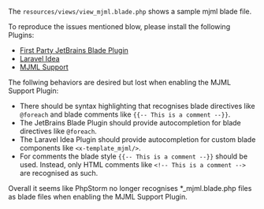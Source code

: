 The `resources/views/view_mjml.blade.php` shows a sample mjml blade file.

To reproduce the issues mentioned blow, please install the following Plugins:

- [First Party JetBrains Blade Plugin](https://plugins.jetbrains.com/plugin/7569-blade)
- [Laravel Idea](https://plugins.jetbrains.com/plugin/13441-laravel-idea)
- [MJML Support](https://plugins.jetbrains.com/plugin/16418-mjml-support)

The follwing behaviors are desired but lost when enabling the MJML Support Plugin:

- There should be syntax highlighting that recognises blade directives like `@foreach` and blade comments like `{{-- This is a comment --}}`. 
- The JetBrains Blade Plugin should provide autocompletion for blade directives like `@foreach`.
- The Laravel Idea Plugin should provide autocompletion for custom blade components like `<x-template_mjml/>`.
- For comments the blade style `{{-- This is a comment --}}` should be used. Instead, only HTML comments like `<!-- This is a comment -->` are recognised as such. 

Overall it seems like PhpStorm no longer recognises *_mjml.blade.php files as blade files when enabling the MJML Support Plugin. 
